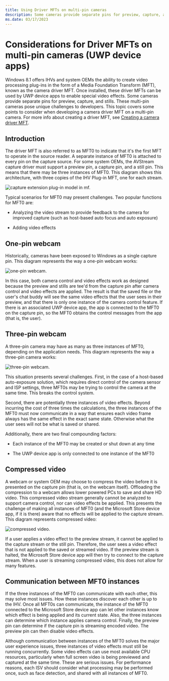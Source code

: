 ```yaml
---
title: Using Driver MFTs on multi-pin cameras
description: Some cameras provide separate pins for preview, capture, and stills. These multi-pin cameras pose unique challenges to developers. This topic covers some points to consider when developing a camera driver MFT on a multi-pin camera.
ms.date: 03/17/2023
---
```


# Considerations for Driver MFTs on multi-pin cameras (UWP device apps)

Windows 8.1 offers IHVs and system OEMs the ability to create video processing plug-ins in the form of a Media Foundation Transform (MFT), known as the camera driver MFT. Once installed, these driver MFTs can be used by UWP device apps to enable special video effects. Some cameras provide separate pins for preview, capture, and stills. These multi-pin cameras pose unique challenges to developers. This topic covers some points to consider when developing a camera driver MFT on a multi-pin camera. For more info about creating a driver MFT, see [Creating a camera driver MFT](creating-a-camera-driver-mft.md).

## Introduction

The driver MFT is also referred to as MFT0 to indicate that it's the first MFT to operate in the source reader. A separate instance of MFT0 is attached to every pin on the capture source. For some system OEMs, the AVStream capture driver must support a preview pin, a capture pin, and a still pin. This means that there may be three instances of MFT0. This diagram shows this architecture, with three copies of the IHV Plug-in MFT, one for each stream.

![capture extension plug-in model in mf.](images/372842-cameracaptureengine.png)

Typical scenarios for MFT0 may present challenges. Two popular functions for MFT0 are:

- Analyzing the video stream to provide feedback to the camera for improved capture (such as host-based auto focus and auto exposure)

- Adding video effects

## One-pin webcam

Historically, cameras have been exposed to Windows as a single capture pin. This diagram represents the way a one-pin webcam works:

![one-pin webcam.](images/372826-camera-one-pin-webcam.png)

In this case, both camera control and video effects work as designed because the preview and stills are tee'd from the capture pin after camera control and video effects are applied. The result is that the saved file or the user's chat buddy will see the same video effects that the user sees in their preview, and that there is only one instance of the camera control feature. If there is an associated UWP device app, the app is connected to the MFT0 on the capture pin, so the MFT0 obtains the control messages from the app (that is, the user).

## Three-pin webcam

A three-pin camera may have as many as three instances of MFT0, depending on the application needs. This diagram represents the way a three-pin camera works:

![three-pin webcam.](images/372826-camera-three-pin-camera.png)

This situation presents several challenges. First, in the case of a host-based auto-exposure solution, which requires direct control of the camera sensor and ISP settings, three MFT0s may be trying to control the camera at the same time. This breaks the control system.

Second, there are potentially three instances of video effects. Beyond incurring the cost of three times the calculations, the three instances of the MFT0 must now communicate in a way that ensures each video frame always has the same effect in the exact same state. Otherwise what the user sees will not be what is saved or shared.

Additionally, there are two final compounding factors:

- Each instance of the MFT0 may be created or shut down at any time

- The UWP device app is only connected to one instance of the MFT0

## Compressed video

A webcam or system OEM may choose to compress the video before it is presented on the capture pin (that is, on the webcam itself). Offloading the compression to a webcam allows lower powered PCs to save and share HD video. This compressed video stream generally cannot be analyzed to support camera control, nor can video effects be applied. This presents the challenge of making all instances of MFT0 (and the Microsoft Store device app, if it is there) aware that no effects will be applied to the capture stream. This diagram represents compressed video:

![compressed video.](images/372826-camera-compressed-video.png)

If a user applies a video effect to the preview stream, it cannot be applied to the capture stream or the still pin. Therefore, the user sees a video effect that is not applied to the saved or streamed video. If the preview stream is halted, the Microsoft Store device app will then try to connect to the capture stream. When a user is streaming compressed video, this does not allow for many features.

## Communication between MFT0 instances

If the three instances of the MFT0 can communicate with each other, this may solve most issues. How these instances discover each other is up to the IHV. Once all MFT0s can communicate, the instance of the MFT0 connected to the Microsoft Store device app can let other instances know which effect is being applied and its current state. Also, the three instances can determine which instance applies camera control. Finally, the preview pin can determine if the capture pin is streaming encoded video. The preview pin can then disable video effects.

Although communication between instances of the MFT0 solves the major user experience issues, three instances of video effects must still be running concurrently. Some video effects can use most available CPU resources, particularly when full screen video is being previewed and captured at the same time. These are serious issues. For performance reasons, each ISV should consider what processing may be performed once, such as face detection, and shared with all instances of MFT0.
